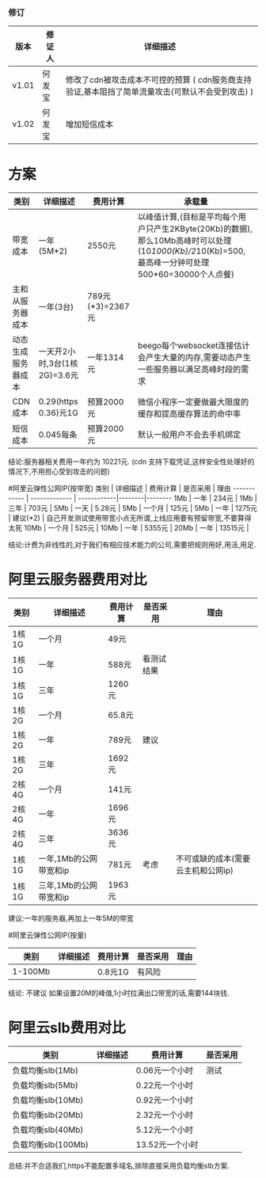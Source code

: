 ### 修订
版本 | 修证人|详细描述 |      
------------ | ------------|------
v1.01 | 何发宝|修改了cdn被攻击成本不可控的预算 ( cdn服务商支持验证,基本阻挡了简单流量攻击(可默认不会受到攻击) )   |   
v1.02 | 何发宝| 增加短信成本   |   





# 方案
类别 | 详细描述 |  费用计算    | 承载量 
------------ | ------------- | ------------|-------
带宽成本 | 一年(5M*2)  |  2550元 |  以峰值计算,(目标是平均每个用户只产生2KByte(20Kb)的数据),那么10Mb高峰时可以处理(10*1000(Kb)/2*10(Kb)=500, 最高峰一分钟可处理500*60=30000个人点餐)
主和从服务器成本 | 一年(3台)  |  789元(*3)=2367元 |   
动态生成服务器成本 | 一天开2小时,3台(1核2G)=3.6元  | 一年1314元  |   beego每个websocket连接估计会产生大量的内存,需要动态产生一些服务器以满足高峰时段的需求
CDN成本 | 0.29(https 0.36)元1G  | 预算2000元  |   微信小程序一定要做最大限度的缓存和提高缓存算法的命中率
短信成本 | 0.045每条  | 预算2000元  |   默认一般用户不会去手机绑定


结论:服务器相关费用一年约为 10221元. (cdn 支持下载凭证,这样安全性处理好的情况下,不用担心受到攻击的问题)


 


#阿里云弹性公网IP(按带宽)
类别 | 详细描述 |  费用计算    | 是否采用 | 理由
------------ | ------------- | ------------|--------|--------
1Mb | 一年  |  234元 | 
1Mb | 三年  |  703元 | 
5Mb | 一天  |  5.28元 | 
5Mb | 一个月  |  125元 | 
5Mb | 一年  |  1275元 | 建议(*2) | 自己开发测试使用带宽小点无所谓,上线应用要有预留带宽,不要算得太死 
10Mb | 一个月  |  525元 | 
10Mb | 一年  |  5355元 | 
20Mb | 一年  |  13515元 | 


结论:计费为非线性的,对于我们有相应技术能力的公司,需要把规则用好,用活,用足. 





# 阿里云服务器费用对比
类别 | 详细描述 |  费用计算    | 是否采用 | 理由
------------ | ------------- | ------------|--------|--------
1核1G | 一个月  |  49元 | 
1核1G | 一年  |  588元 |   看测试结果 | 
1核1G | 三年  |  1260元 |    | 
1核2G | 一个月  |  65.8元 | 
1核2G | 一年  |  789元 |   建议 |
1核2G | 三年  |  1692元 | 
2核4G | 一个月  | 141元 | 
2核4G | 一年  | 1696元 | 
2核4G | 三年  | 3636元 | 
1核1G | 一年,1Mb的公网带宽和ip  |  781元 | 考虑   | 不可或缺的成本(需要云主机和公网ip)
1核1G | 三年,1Mb的公网带宽和ip  |  1963元 |    | 

建议:一年的服务器,再加上一年5M的带宽



#阿里云弹性公网IP(按量)

类别 | 详细描述 |  费用计算    | 是否采用 | 理由
------------ | ------------- | ------------|--------|--------
1-100Mb |   | 0.8元1G | 有风险 |

结论: 不建议 如果设置20M的峰值,1小时拉满出口带宽的话,需要144块钱.




# 阿里云slb费用对比

类别 | 详细描述 |  费用计算    | 是否采用
------------ | ------------- | ------------|--------
负载均衡slb(1Mb) |   | 0.06元一个小时  | 测试
负载均衡slb(5Mb) |   | 0.22元一个小时  | 
负载均衡slb(10Mb) |   | 0.92元一个小时  |
负载均衡slb(20Mb) |   | 2.32元一个小时  |
负载均衡slb(40Mb) |   | 5.12元一个小时  |
负载均衡slb(100Mb) |   | 13.52元一个小时  |

总结:并不合适我们,https不能配置多域名,排除直接采用负载均衡slb方案.








